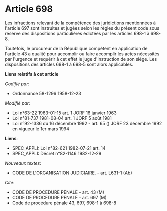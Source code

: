 # Article 698

Les infractions relevant de la compétence des juridictions mentionnées à l'article 697 sont instruites et jugées selon les
règles du présent code sous réserve des dispositions particulières édictées par les articles 698-1 à 698-8.

Toutefois, le procureur de la République compétent en application de l'article 43 a qualité pour accomplir ou faire accomplir
les actes nécessités par l'urgence et requérir à cet effet le juge d'instruction de son siège. Les dispositions des articles
698-1 à 698-5 sont alors applicables.

**Liens relatifs à cet article**

_Codifié par_:

  - Ordonnance 58-1296 1958-12-23

_Modifié par_:

  - Loi n°63-22 1963-01-15 art. 1 JORF 16 janvier 1963
  - Loi n°81-737 1981-08-04 art. 1 JORF 5 août 1981
  - Loi n°92-1336 du 16 décembre 1992 - art. 65 () JORF 23 décembre 1992 en vigueur le 1er mars 1994

**Liens**:

  - SPEC_APPLI: Loi n°82-621 1982-07-21 art. 14
  - SPEC_APPLI: Décret n°82-1146 1982-12-29

_Nouveaux textes_:

  - CODE DE L'ORGANISATION JUDICIAIRE. - art. L631-1 (Ab)

_Cite_:

  - CODE DE PROCEDURE PENALE - art. 43 (M)
  - CODE DE PROCEDURE PENALE - art. 697 (M)
  - Code de procédure pénale 43, 697, 698-1 à 698-8

